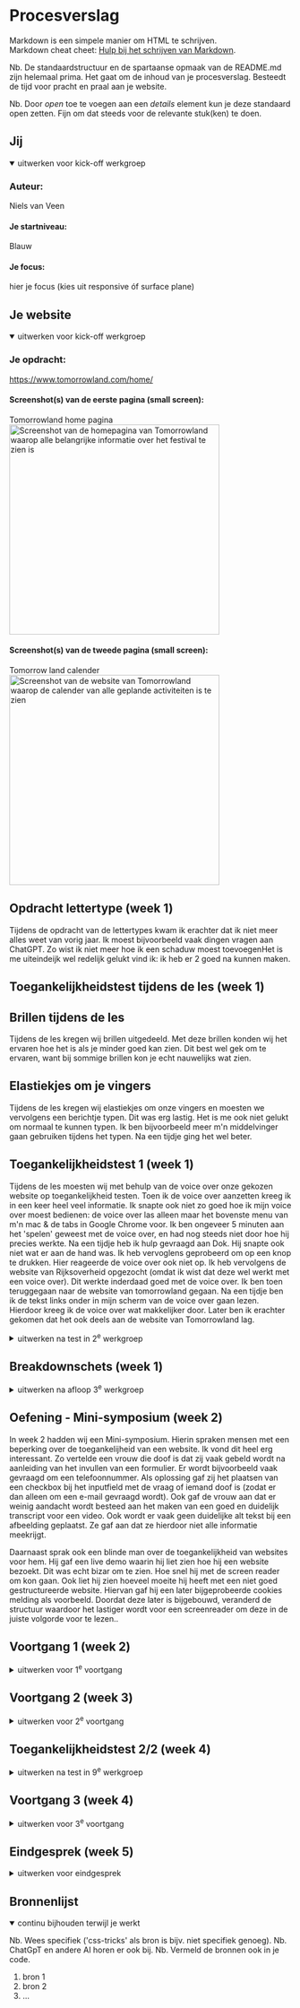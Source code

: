 # Procesverslag
Markdown is een simpele manier om HTML te schrijven.  
Markdown cheat cheet: [Hulp bij het schrijven van Markdown](https://github.com/adam-p/markdown-here/wiki/Markdown-Cheatsheet).

Nb. De standaardstructuur en de spartaanse opmaak van de README.md zijn helemaal prima. Het gaat om de inhoud van je procesverslag. Besteedt de tijd voor pracht en praal aan je website.

Nb. Door *open* toe te voegen aan een *details* element kun je deze standaard open zetten. Fijn om dat steeds voor de relevante stuk(ken) te doen.





## Jij

<details open>
  <summary>uitwerken voor kick-off werkgroep</summary>

  ### Auteur:
  Niels van Veen

  #### Je startniveau:
  Blauw

  #### Je focus:
  hier je focus (kies uit responsive óf surface plane)
 
</details>





## Je website

<details open>
  <summary>uitwerken voor kick-off werkgroep</summary>

  ### Je opdracht:
  https://www.tomorrowland.com/home/  
  

  #### Screenshot(s) van de eerste pagina (small screen): 
  Tomorrowland home pagina
  <img src="readme-images/Tomorrow-land-homepage.JPG" width="375px" alt="Screenshot van de homepagina van Tomorrowland waarop alle belangrijke informatie over het festival te zien is">

  #### Screenshot(s) van de tweede pagina (small screen):
  Tomorrow land calender 
  <img src="readme-images/Tomorrow-land-calender.JPG" width="375px" alt="Screenshot van de website van Tomorrowland waarop de calender van alle geplande activiteiten is te zien">
 
</details>

## Opdracht lettertype (week 1)
Tijdens de opdracht van de lettertypes kwam ik erachter dat ik niet meer alles weet van vorig jaar. Ik moest bijvoorbeeld vaak dingen vragen aan ChatGPT. Zo wist ik niet meer hoe ik een schaduw moest toevoegenHet is me uiteindeijk wel redelijk gelukt vind ik: ik heb er 2 goed na kunnen maken.

## Toegankelijkheidstest tijdens de les (week 1)

## Brillen tijdens de les
Tijdens de les kregen wij brillen uitgedeeld. Met deze brillen konden wij het ervaren hoe het is als je minder goed kan zien. Dit best wel gek om te ervaren, want bij sommige brillen kon je echt nauwelijks wat zien.

## Elastiekjes om je vingers
Tijdens de les kregen wij elastiekjes om onze vingers en moesten we vervolgens een berichtje typen. Dit was erg lastig. Het is me ook niet gelukt om normaal te kunnen typen. Ik ben bijvoorbeeld meer m'n middelvinger gaan gebruiken tijdens het typen. Na een tijdje ging het wel beter. 

## Toegankelijkheidstest 1 (week 1)
Tijdens de les moesten wij met behulp van de voice over onze gekozen website op toegankelijkheid testen. Toen ik de voice over aanzetten kreeg ik in een keer heel veel informatie. Ik snapte ook niet zo goed hoe ik mijn voice over moest bedienen: de voice over las alleen maar het bovenste menu van m'n mac & de tabs in Google Chrome voor. Ik ben ongeveer 5 minuten aan het 'spelen' geweest met de voice over, en had nog steeds niet door hoe hij precies werkte. Na een tijdje heb ik hulp gevraagd aan Dok. Hij snapte ook niet wat er aan de hand was. Ik heb vervoglens geprobeerd om op een knop te drukken. Hier reageerde de voice over ook niet op. Ik heb vervolgens de website van Rijksoverheid opgezocht (omdat ik wist dat deze wel werkt met een voice over). Dit werkte inderdaad goed met de voice over. Ik ben toen teruggegaan naar de website van tomorrowland gegaan. Na een tijdje ben ik de tekst links onder in mijn scherm van de voice over gaan lezen. Hierdoor kreeg ik de voice over wat makkelijker door. Later ben ik erachter gekomen dat het ook deels aan de website van Tomorrowland lag. 

<details>
  <summary>uitwerken na test in 2<sup>e</sup> werkgroep</summary>

  ### Bevindingen
  Lijst met je bevindingen die in de test naar voren kwamen:
  * Geen duidelijke hierarchie, de voice over begon met het voorlezen van drie achtergronden
  * De afbeelding in de header bestaat volledig uit een link, in deze link zit nog een knop (dit was voor de voice over verwarrend)
  * De afbeeldingen op de website hebben geen alt tekst
  * List 5 items en geen navigatie menu
  * De afbeeldingen in de calender bestaan ook uit links, dit is echter wel goed beschreven omdat er geen knop in de card zit
  * Er staat een pop up linksonderaan de website, deze wordt door de screenreader niet direct voorgelezen terwijl dit wel belangrijk is
  * De alternatieve tekst van bepaalde afbeeldingen zijn niet duidelijk genoeg
  
## Toegankelijkheidstest 2 (week 1)
### Bevindingen
  
  ## Inhoud ##
  * De knoppen hebben niet altijd een duidelijke inhoud/label --> "simulate package", "Info" en "Meer"
  * De tekst is over het algemeen gecentreerd, dit is volgens de checklist moeilijker te lezen
  
    ## Globale code ##
    * Er is bij de huidige website niet vermeld in welke taal de website is geschreven --> lang="eng" toevoegen in HTML
    * Er wordt een afsluitende slash gebruikt op lege elementen, dit heeft volgens de validator geen zin
    * Er wordt in de huidige website over het algemeen gebruik gemaakt van EM in plaats van pixel, waardoor de website makkelijk te vergroten is. Dit gebeurt echter nog niet op alle plaatsen.
    * In de huidige website wordt er niet gebruik gemaakt van landmarkelementen. Zo ontbreekt het MAIN element
    * Op deze website wordt niet gebruikt gemaakt van autofocus
    * De website geeft op dit moment de gebruikte iframes geen duidelijke naam
    * Het is niet mogelijk om met tab op de knop in de hero te drukken
    * De active state die wordt gebruikt tijdens het navigeren met tab is duidelijk, maar is niet bij alle elementen aanwezig
    * De focusvolgorde komt over het algemeen overeen met de visuele lay-out, behalve bij de knop bovenaan de pagina (hero section)
    * Er wordt niet bij elke afbeelding een duidelijke alt tekst geplaatst
    * In de huidige website staan er kopteksten die op een duidelijke manier de bijbehorende inhoud introduceren
    * Er worden geen kopniveaus over geslagen
    * Er is geen ondertiteling aanwezig bij de video's op de website
    * Er wordt op de website op dit moment geen gebruik gemaakt van CAPTCHA
    * Het contrast van de elementen op de website is goed (volgens Google inspector)



</details>



## Breakdownschets (week 1)

<details>
  <summary>uitwerken na afloop 3<sup>e</sup> werkgroep</summary>

  ### de hele pagina: 
  <img src="readme-images/dummy-plaatje.jpg" width="375px" alt="breakdown van de hele pagina">

  ### dynamisch deel (bijv menu): 
  <img src="readme-images/dummy-plaatje.jpg" width="375px" alt="breakdown van een dynamisch deel">

  ### wellicht nog een dynamisch deel (bijv filter): 
  <img src="readme-images/dummy-plaatje.jpg" width="375px" alt="breakdown van nog een dynamisch deel">

</details>


## Oefening - Mini-symposium (week 2)
In week 2 hadden wij een Mini-symposium. Hierin spraken mensen met een beperking over de toegankelijheid van een website. Ik vond dit heel erg interessant. Zo vertelde een vrouw die doof is dat zij vaak gebeld wordt na aanleiding van het invullen van een formulier. Er wordt bijvoorbeeld vaak gevraagd om een telefoonnummer. Als oplossing gaf zij het plaatsen van een checkbox bij het inputfield met de vraag of iemand doof is (zodat er dan alleen om een e-mail gevraagd wordt). Ook gaf de vrouw aan dat er weinig aandacht wordt besteed aan het maken van een goed en duidelijk transcript voor een video. Ook wordt er vaak geen duidelijke alt tekst bij een afbeelding geplaatst. Ze gaf aan dat ze hierdoor niet alle informatie meekrijgt.

Daarnaast sprak ook een blinde man over de toegankelijkheid van websites voor hem. Hij gaf een live demo waarin hij liet zien hoe hij een website bezoekt. Dit was echt bizar om te zien. Hoe snel hij met de screen reader om kon gaan. Ook liet hij zien hoeveel moeite hij heeft met een niet goed gestructureerde website. Hiervan gaf hij een later bijgeprobeerde cookies melding als voorbeeld. Doordat deze later is bijgebouwd, veranderd de structuur waardoor het lastiger wordt voor een screenreader om deze in de juiste volgorde voor te lezen..


## Voortgang 1 (week 2)

<details>
  <summary>uitwerken voor 1<sup>e</sup> voortgang</summary>

  ### Stand van zaken
  hier dit ging goed & dit was lastig (neem ook screenshots op van delen van je website en code)


  ### Agenda voor meeting
  samen met je groepje opstellen

  | student 1      | student 2          | student 3    | student 4        |
  | ---            | ---                | ---          | ---              |
  | dit bespreken  | en dit             | en ik dit    | en dan ik dat    |
  | en dat ook nog | dit als er tijd is | nog een punt | dit wil ik zeker |
  | ...            | ...                | ...          | ...              |


  ### Verslag van meeting
  hier na afloop snel de uitkomsten van de meeting vastleggen

  - punt 1
  - punt 2
  - nog een punt
  - ...

</details>





## Voortgang 2 (week 3)

<details>
  <summary>uitwerken voor 2<sup>e</sup> voortgang</summary>

  ### Stand van zaken
  hier dit ging goed & dit was lastig (neem ook screenshots op van delen van je website en code)


  ### Agenda voor meeting
  samen met je groepje opstellen

  | student 1      | student 2          | student 3    | student 4        |
  | ---            | ---                | ---          | ---              |
  | dit bespreken  | en dit             | en ik dit    | en dan ik dat    |
  | en dat ook nog | dit als er tijd is | nog een punt | dit wil ik zeker |
  | ...            | ...                | ...          | ...              |


  ### Verslag van meeting
  hier na afloop snel de uitkomsten van de meeting vastleggen

  - punt 1
  - punt 2
  - nog een punt
- ...

</details>





## Toegankelijkheidstest 2/2 (week 4)

<details>
  <summary>uitwerken na test in 9<sup>e</sup> werkgroep</summary>

  ### Bevindingen
  Lijst met je bevindingen die in de test naar voren kwamen (geef ook aan wat er verbeterd is):

</details>





## Voortgang 3 (week 4)

<details>
  <summary>uitwerken voor 3<sup>e</sup> voortgang</summary>

  ### Stand van zaken
  hier dit ging goed & dit was lastig (neem ook screenshots op van delen van je website en code)


  ### Agenda voor meeting
  samen met je groepje opstellen

  | student 1      | student 2          | student 3    | student 4        |
  | ---            | ---                | ---          | ---              |
  | dit bespreken  | en dit             | en ik dit    | en dan ik dat    |
  | en dat ook nog | dit als er tijd is | nog een punt | dit wil ik zeker |
  | ...            | ...                | ...          | ...              |


  ### Verslag van meeting
  hier na afloop snel de uitkomsten van de meeting vastleggen

  - punt 1
  - punt 2
  - nog een punt
  - ...

</details>





## Eindgesprek (week 5)

<details>
  <summary>uitwerken voor eindgesprek</summary>

  ### Je uitkomst - karakteristiek screenshots:
  <img src="readme-images/dummy-plaatje.jpg" width="375px" alt="uitomst opdracht 1">


  ### Dit ging goed/Heb ik geleerd: 
  Korte omschrijving met plaatjes

  <img src="readme-images/dummy-plaatje.jpg" width="375px" alt="top">


  ### Dit was lastig/Is niet gelukt:
  Korte omschrijving met plaatjes

  <img src="readme-images/dummy-plaatje.jpg" width="375px" alt="bummer">
</details>





## Bronnenlijst

<details open>
  <summary>continu bijhouden terwijl je werkt</summary>

  Nb. Wees specifiek ('css-tricks' als bron is bijv. niet specifiek genoeg). 
  Nb. ChatGpT en andere AI horen er ook bij.
  Nb. Vermeld de bronnen ook in je code.

  1. bron 1
  2. bron 2
  3. ...

</details>
